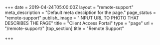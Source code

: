 +++
date = 2019-04-24T05:00:00Z
layout = "remote-support"
meta_description = "Default meta desciption for the page."
page_status = "remote-support"
publish_image = "INPUT URL TO PHOTO THAT DESCRIBES THE PAGE"
title = "Client Access Portal"
type = "page"
url = "/remote-support/"
[top_section]
title = "Remote Support"

+++